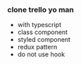 
### clone trello yo man
- with typescript
- class component
- styled component
- redux pattern
- do not use hook

